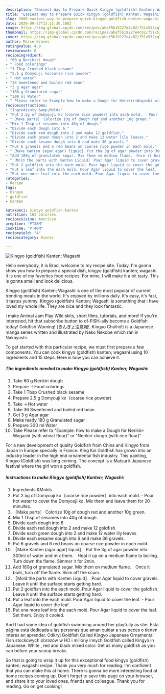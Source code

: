 ```yaml
---
description: "Easiest Way to Prepare Quick Kingyo (goldfish) Kanten; Wagashi"
title: "Easiest Way to Prepare Quick Kingyo (goldfish) Kanten; Wagashi"
slug: 2006-easiest-way-to-prepare-quick-kingyo-goldfish-kanten-wagashi
date: 2020-09-27T13:11:36.188Z
image: https://img-global.cpcdn.com/recipes/abef5b19227e4c02/751x532cq70/kingyo-goldfish-kanten-wagashi-recipe-main-photo.jpg
thumbnail: https://img-global.cpcdn.com/recipes/abef5b19227e4c02/751x532cq70/kingyo-goldfish-kanten-wagashi-recipe-main-photo.jpg
cover: https://img-global.cpcdn.com/recipes/abef5b19227e4c02/751x532cq70/kingyo-goldfish-kanten-wagashi-recipe-main-photo.jpg
author: Marie Graves
ratingvalue: 4.8
reviewcount: 8
recipeingredient:
- "60 g Nerikiri dough"
- " Food colorings"
- "1 Tbsp Crushed black sesame"
- "2.5 g Domyouji kocoarse rice powder"
- " Hot water"
- "36 Sweetened and boiled red bean"
- "3 g Agar agar"
- "180 g Granulated sugar"
- "300 ml Water"
- " Please refer to Example how to make a Dough for NerikiriWagashi with wheat flour or Nerikiridough with rice flour"
recipeinstructions:
- "Ingredients &amp;Molds"
- "Put 2.5g of Domyouji ko（coarse rice powder）into each mold.   Pour hot water to cover the Domyouji ko. Mix them and leave them for 20 minuites."
- "［Make parts］ Colorize 10g of dough red and another 10g green."
- "Mix 1 Tbsp of sesames into 40g of dough."
- "Divide each dough into 6."
- "Divide each red dough into 2 and make 12 goldfish."
- "Divide each green dough into 2 and make 12 water lily leaves."
- "Divide each sesame dough into 6 and make 36 gravels."
- "Put 6 gravels and 6 red beans on coarse rice powder in each mold."
- "［Make Kanten (agar agar) liquid］　Put the 3g of agar powder into 300ml of water and mix them.　Heat it up on a medium flame to boiling.　Turn down the flame. Simmer it for 2min."
- "Add 180g of granulated sugar. Mix them on medium flame.　Once it boils, turn off the flame. Skim off the scum."
- "［Mold the parts with Kanten Liquid］　Pour Agar liquid to cover gravels. Leave it until the surface starts getting hard."
- "Put 2 goldfish into the each mold. Pour Agar liquid to cover the goldfish. Leave it until the surface starts getting hard."
- "Put a leaf into the each mold. Pour Agar liquid to cover the leaf.   Pour Agar liquid to cover the leaf."
- "Put one more leaf into the each mold. Pour Agar liquid to cover the leaf. Set them. Enjoy it cooled."
categories:
- Recipe
tags:
- kingyo
- goldfish
- kanten

katakunci: kingyo goldfish kanten 
nutrition: 162 calories
recipecuisine: American
preptime: "PT38M"
cooktime: "PT40M"
recipeyield: "4"
recipecategory: Dinner

---
```



![Kingyo (goldfish) Kanten; Wagashi](https://img-global.cpcdn.com/recipes/abef5b19227e4c02/751x532cq70/kingyo-goldfish-kanten-wagashi-recipe-main-photo.jpg)

Hello everybody, it is Brad, welcome to my recipe site. Today, I'm gonna show you how to prepare a special dish, kingyo (goldfish) kanten; wagashi. It is one of my favorites food recipes. For mine, I will make it a bit tasty. This is gonna smell and look delicious.

Kingyo (goldfish) Kanten; Wagashi is one of the most popular of current trending meals in the world. It's enjoyed by millions daily. It's easy, it's fast, it tastes yummy. Kingyo (goldfish) Kanten; Wagashi is something that I have loved my whole life. They are nice and they look fantastic.

I make Animal Jam Play Wild skits, short films, tutorials, and more! If you&#39;re interested, hit that subscribe button to of-FISH-ally become a Goldfish today! Goldfish Warning! (きんぎょ注意報!, Kingyo Chūihō!) is a Japanese manga series written and illustrated by Neko Nekobe which ran in Nakayoshi.


To get started with this particular recipe, we must first prepare a few components. You can cook kingyo (goldfish) kanten; wagashi using 10 ingredients and 15 steps. Here is how you can achieve it.

<!--inarticleads1-->

##### The ingredients needed to make Kingyo (goldfish) Kanten; Wagashi:

1. Take 60 g Nerikiri dough
1. Prepare  ＋Food colorings
1. Take 1 Tbsp Crushed black sesame
1. Prepare 2.5 g Domyouji ko（coarse rice powder)
1. Take  ＋Hot water
1. Take 36 Sweetened and boiled red bean
1. Get 3 g Agar agar
1. Make ready 180 g Granulated sugar
1. Prepare 300 ml Water
1. Take  Please refer to &#34;Example: how to make a Dough for Nerikiri-Wagashi (with wheat flour)&#34; or &#34;Nerikiri-dough (with rice flour)&#34;


For a new development of quality Goldfish from China and Kingyo from Japan in Europe specially in France. King Koi Goldfish has grown into an industry leader in the high end ornamental fish industry. This painting, Kingyo (Goldfish) was long coming. The concept is a Matsuri/ Japanese festival where the girl won a goldfish. 

<!--inarticleads2-->

##### Instructions to make Kingyo (goldfish) Kanten; Wagashi:

1. Ingredients &amp;Molds
1. Put 2.5g of Domyouji ko（coarse rice powder）into each mold.  -  Pour hot water to cover the Domyouji ko. Mix them and leave them for 20 minuites.
1. ［Make parts］ Colorize 10g of dough red and another 10g green.
1. Mix 1 Tbsp of sesames into 40g of dough.
1. Divide each dough into 6.
1. Divide each red dough into 2 and make 12 goldfish.
1. Divide each green dough into 2 and make 12 water lily leaves.
1. Divide each sesame dough into 6 and make 36 gravels.
1. Put 6 gravels and 6 red beans on coarse rice powder in each mold.
1. ［Make Kanten (agar agar) liquid］　Put the 3g of agar powder into 300ml of water and mix them.　Heat it up on a medium flame to boiling.　Turn down the flame. Simmer it for 2min.
1. Add 180g of granulated sugar. Mix them on medium flame.　Once it boils, turn off the flame. Skim off the scum.
1. ［Mold the parts with Kanten Liquid］　Pour Agar liquid to cover gravels. Leave it until the surface starts getting hard.
1. Put 2 goldfish into the each mold. Pour Agar liquid to cover the goldfish. Leave it until the surface starts getting hard.
1. Put a leaf into the each mold. Pour Agar liquid to cover the leaf.  -  Pour Agar liquid to cover the leaf.
1. Put one more leaf into the each mold. Pour Agar liquid to cover the leaf. Set them. Enjoy it cooled.


And I had some idea of goldfish swimming around her playfully as she. Esta página está dedicada a las personas que aman cuidar a sus peces o tienen interés en aprender. Odkryj Goldfish Called Kingyo Japanese Ornamental Fish stockowych obrazów w HD i miliony innych Goldfish called Kingyo in Japanese. White , red and black mixed color. Get as many goldfish as you can before your scoop breaks. 

So that is going to wrap it up for this exceptional food kingyo (goldfish) kanten; wagashi recipe. Thank you very much for reading. I'm confident that you can make this at home. There is gonna be more interesting food at home recipes coming up. Don't forget to save this page on your browser, and share it to your loved ones, friends and colleague. Thank you for reading. Go on get cooking!
